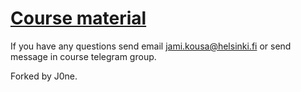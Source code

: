 # [Course material](https://docker-hy.github.io)

If you have any questions send email jami.kousa@helsinki.fi or send message in course telegram group.

Forked by J0ne. 

